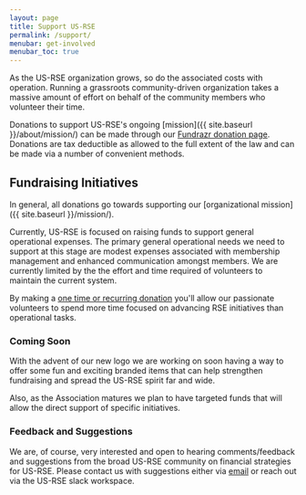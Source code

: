 ```yaml
---
layout: page
title: Support US-RSE
permalink: /support/
menubar: get-involved
menubar_toc: true
---
```


As the US-RSE organization grows, so do the associated costs with operation.
Running a grassroots community-driven organization takes a massive amount of effort on behalf of the community members who volunteer their time.


Donations to support US-RSE's ongoing [mission]({{ site.baseurl }}/about/mission/) can be made through our [Fundrazr donation page](https://give.communityin.org/us-rse-donate?ref=ab_8CNhW0).
Donations are tax deductible as allowed to the full extent of the law and can be made via a number of convenient methods.

<!-- It would be nice to have this be a big button at some point -->
<!--[Support US-RSE!](https://give.communityin.org/us-rse-donate?ref=ab_8CNhW0) -->

## Fundraising Initiatives

In general, all donations go towards supporting our [organizational mission]({{ site.baseurl }}/mission/).

Currently, US-RSE is focused on raising funds to support general operational expenses.
The primary general operational needs we need to support at this stage are modest expenses associated with membership management and enhanced communication amongst members.
We are currently limited by the the effort and time required of volunteers to maintain the current system.

By making a [one time or recurring donation](https://give.communityin.org/us-rse-donate?ref=ab_8CNhW0) you'll allow our passionate volunteers to spend more time focused on advancing RSE initiatives than operational tasks.



### Coming Soon

With the advent of our new logo we are working on soon having a way to offer some fun and exciting branded items that can help strengthen fundraising and spread the US-RSE spirit far and wide.

Also, as the Association matures we plan to have targeted funds that will allow the direct support of specific initiatives.

### Feedback and Suggestions

We are, of course, very interested and open to hearing comments/feedback and suggestions from the broad US-RSE community on financial strategies for US-RSE.
Please contact us with suggestions either via [email](mailto:contact@us-rse.org) or reach out via the US-RSE slack workspace.
